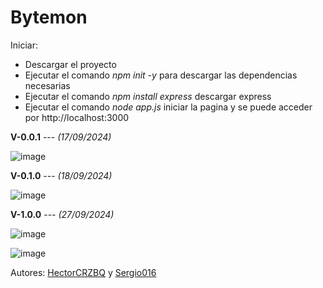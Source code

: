 # Bytemon

Iniciar:
 - Descargar el proyecto
 - Ejecutar el comando *npm init -y* para descargar las dependencias necesarias
 - Ejecutar el comando *npm install express* descargar express
 - Ejecutar el comando *node app.js* iniciar la pagina y se puede acceder por http://localhost:3000

**V-0.0.1** --- *(17/09/2024)*

![image](https://github.com/user-attachments/assets/12583302-e602-4e30-ae15-7ce01ed1e1db)

**V-0.1.0** --- *(18/09/2024)*

![image](https://github.com/user-attachments/assets/b8a749e2-2c6b-4896-9f20-485bf0f869be)

**V-1.0.0** --- *(27/09/2024)*

![image](https://github.com/user-attachments/assets/119caebe-f4d5-4695-8ffd-8a88e4d3cd88)

![image](https://github.com/user-attachments/assets/d903b75e-972e-44ae-ba1e-8a40b0436c27)


Autores: [HectorCRZBQ](https://github.com/HectorCRZBQ) y  [Sergio016](https://github.com/Sergio016)
